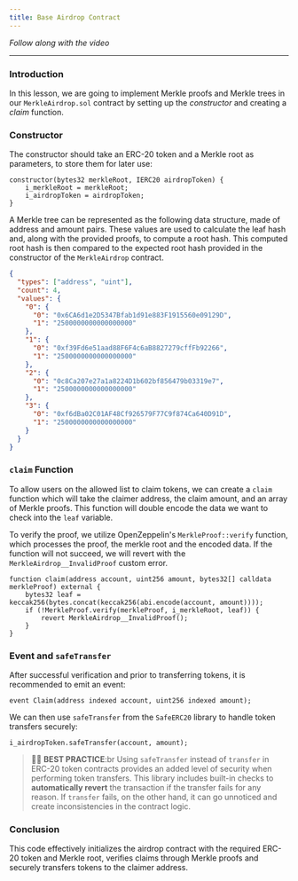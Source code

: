 ```yaml
---
title: Base Airdrop Contract
---
```


_Follow along with the video_

---

### Introduction

In this lesson, we are going to implement Merkle proofs and Merkle trees in our `MerkleAirdrop.sol` contract by setting up the _constructor_ and creating a _claim_ function.

### Constructor

The constructor should take an ERC-20 token and a Merkle root as parameters, to store them for later use:

```solidity
constructor(bytes32 merkleRoot, IERC20 airdropToken) {
    i_merkleRoot = merkleRoot;
    i_airdropToken = airdropToken;
}
```

A Merkle tree can be represented as the following data structure, made of address and amount pairs. These values are used to calculate the leaf hash and, along with the provided proofs, to compute a root hash. This computed root hash is then compared to the expected root hash provided in the constructor of the `MerkleAirdrop` contract.

```json
{
  "types": ["address", "uint"],
  "count": 4,
  "values": {
    "0": {
      "0": "0x6CA6d1e2D5347Bfab1d91e883F1915560e09129D",
      "1": "2500000000000000000"
    },
    "1": {
      "0": "0xf39Fd6e51aad88F6F4c6aB8827279cffFb92266",
      "1": "2500000000000000000"
    },
    "2": {
      "0": "0c8Ca207e27a1a8224D1b602bf856479b03319e7",
      "1": "2500000000000000000"
    },
    "3": {
      "0": "0xf6dBa02C01AF48Cf926579F77C9f874Ca640D91D",
      "1": "2500000000000000000"
    }
  }
}
```

### `claim` Function

To allow users on the allowed list to claim tokens, we can create a `claim` function which will take the claimer address, the claim amount, and an array of Merkle proofs. This function will double encode the data we want to check into the `leaf` variable.

To verify the proof, we utilize OpenZeppelin's `MerkleProof::verify` function, which processes the proof, the merkle root and the encoded data. If the function will not succeed, we will revert with the `MerkleAirdrop__InvalidProof` custom error.

```solidity
function claim(address account, uint256 amount, bytes32[] calldata merkleProof) external {
    bytes32 leaf = keccak256(bytes.concat(keccak256(abi.encode(account, amount))));
    if (!MerkleProof.verify(merkleProof, i_merkleRoot, leaf)) {
        revert MerkleAirdrop__InvalidProof();
    }
}
```

### Event and `safeTransfer`

After successful verification and prior to transferring tokens, it is recommended to emit an event:

```solidity
event Claim(address indexed account, uint256 indexed amount);
```

We can then use `safeTransfer` from the `SafeERC20` library to handle token transfers securely:

```solidity
i_airdropToken.safeTransfer(account, amount);
```

> 👮‍♂️ **BEST PRACTICE**:br
> Using `safeTransfer` instead of `transfer` in ERC-20 token contracts provides an added level of security when performing token transfers. This library includes built-in checks to **automatically revert** the transaction if the transfer fails for any reason. If `transfer` fails, on the other hand, it can go unnoticed and create inconsistencies in the contract logic.

### Conclusion

This code effectively initializes the airdrop contract with the required ERC-20 token and Merkle root, verifies claims through Merkle proofs and securely transfers tokens to the claimer address.
